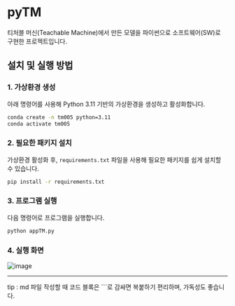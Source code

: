 # pyTM

티처블 머신(Teachable Machine)에서 만든 모델을 파이썬으로 소프트웨어(SW)로 구현한 프로젝트입니다.

## 설치 및 실행 방법

### 1. 가상환경 생성
아래 명령어를 사용해 Python 3.11 기반의 가상환경을 생성하고 활성화합니다.

```bash
conda create -n tm005 python=3.11
conda activate tm005
```

### 2. 필요한 패키지 설치
가상환경 활성화 후, `requirements.txt` 파일을 사용해 필요한 패키지를 쉽게 설치할 수 있습니다.

```bash
pip install -r requirements.txt
```

### 3. 프로그램 실행
다음 명령어로 프로그램을 실행합니다.

```bash
python appTM.py
```

### 4. 실행 화면
![image](https://github.com/user-attachments/assets/2e49687b-0afc-47d6-8afd-6eb8e63e22d8)

---

tip : md 파일 작성할 때 코드 블록은 ```로 감싸면 복붙하기 편리하며, 가독성도 좋습니다.

